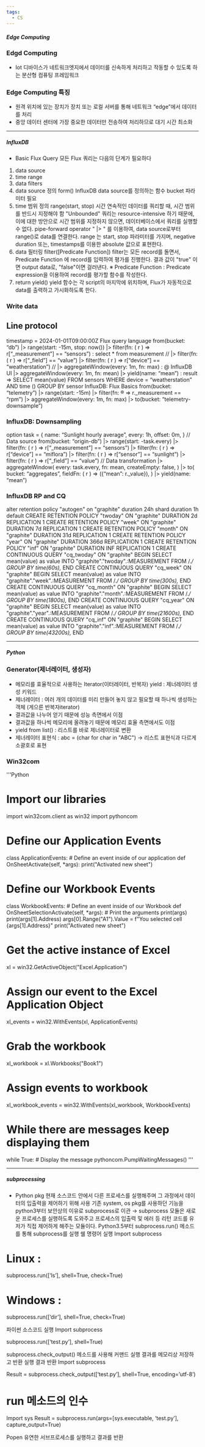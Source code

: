 ```yaml
---
tags:
  - CS
---
```


##### Edge Computing
### Edgd Computing
- Iot 디바이스가 네트워크엣지에서 데이터를 신속하게 처리하고 작동할 수 있도록 하는 분산형 컴퓨팅 프레임워크
### Edge Computing 특징
- 원격 위치에 있는 장치가 장치 또는 로컬 서버를 통해 네트워크 “edge”에서 데이터를 처리
- 중앙 데이터 센터에 가장 중요한 데이터만 전송하여 처리하므로 대기 시간 최소화

---

##### InfluxDB
- Basic Flux Query
모든 Flux 쿼리는 다음의 단계가 필요하다
1. data source
2. time range
3. data filters
1. data source 정의
form()
InfluxDB data source를 정의하는 함수
bucket 파라미터 필요
2. time 범위 정의
range(start, stop)
시간 연속적인 데이터를 쿼리할 때, 시간 범위를 반드시 지정해야 함
"Unbounded" 쿼리는 resource-intensive 하기 때문에, 이에 대한 방안으로  시간 범위를 지정하지 않으면, 데이터베이스에서 쿼리를 실행할 수 없다.
pipe-forward operator " |> " 를 이용하여, data source로부터 range()로 data를 연결한다. range 는 start, stop 파라미터를 가지며, negative duration 또는, timestamps를 이용한 absolute 값으로 표현한다.
3. data 필터링
filter([Predicate Function])
filter는  모든 record를 돌면서, Predicate Function 에 record를 입력하여 평가를 진행한다. 결과 값이  "true" 이면 output data로, "false"이면 걸러낸다.
※ Predicate Function : Predicate expression을 이용하여 record를 평가할 함수를 작성한다.
4. return
yield()
yield 함수는 각 script의 마지막에 위치하며, Flux가 자동적으로 data를 출력하고 가시화하도록 한다.

### Write data
## Line protocol

timestamp = 2024-01-01T09:00:00Z
Flux query language
from(bucket: “db”)
	|> range(start: -15m, stop: now())
	|> filter(fn: ( r ) => r[“_measurement”] == “sensors”) : select * from measurement
// |> filter(fn: ( r ) => r[“_field”] == “value”)
	|> filter(fn: ( r ) => r[“device”] == “weatherstation”)
	// |> aggregateWindow(every: 1m, fn: max) : @ InfluxDB UI
|> aggregateWindow(every: 1m, fn: mean)
	|> yield(name: “mean”) : result
=> SELECT mean(value) FROM sensors WHERE device = “weatherstation” AND time () GROUP BY sensor
InfluxDB: Flux Basics
from(bucket: “telemetry”)
	|> range(start: -15m)
	|> filter(fn: ® => r._measurement == “rpm”)
	|> aggregateWindow(every: 1m, fn: max)
	|> to(bucket: “telemetry-downsample”)


### InfluxDB: Downsampling
option task = {
            name: “Sunlight hourly average”,
            every: 1h,
            offset: 0m,
}
// Data source
from(bucket: “origin-db”)
	|> range(start: -task.every)
	|> filter(fn: ( r ) => r[“_measurement”] == “sensors”)
            |> filter(fn: ( r ) => r[“device”] == “miflora”)
            |> filter(fn: ( r ) => r[“sensor”] == “sunlight”)
	|> filter(fn: ( r ) => r[“_field”] == “value”)
	// Data transformation
	|> aggregateWindow(
                     every: task.every,
                     fn: mean,
                     createEmpty: false,
             )
	|> to(
                     bucket: “aggregates”,
                     fieldFn: ( r ) => ({“mean”: r._value}),
	)
	|> yield(name: “mean”)

### InfluxDB RP and CQ
alter retention policy "autogen" on "graphite" duration 24h shard duration 1h default
CREATE RETENTION POLICY "twoday" ON "graphite" DURATION 2d REPLICATION 1
CREATE RETENTION POLICY "week" ON "graphite" DURATION 7d REPLICATION 1
CREATE RETENTION POLICY "month" ON "graphite" DURATION 31d REPLICATION 1
CREATE RETENTION POLICY "year" ON "graphite" DURATION 366d REPLICATION 1
CREATE RETENTION POLICY "inf" ON "graphite" DURATION INF REPLICATION 1
CREATE CONTINUOUS QUERY "cq_twoday" ON "graphite" BEGIN SELECT mean(value) as value INTO "graphite"."twoday".:MEASUREMENT FROM /.*/ GROUP BY time(60s),* END
CREATE CONTINUOUS QUERY "cq_week" ON "graphite" BEGIN SELECT mean(value) as value INTO "graphite"."week".:MEASUREMENT FROM /.*/ GROUP BY time(300s),* END
CREATE CONTINUOUS QUERY "cq_month" ON "graphite" BEGIN SELECT mean(value) as value INTO "graphite"."month".:MEASUREMENT FROM /.*/ GROUP BY time(1800s),* END
CREATE CONTINUOUS QUERY "cq_year" ON "graphite" BEGIN SELECT mean(value) as value INTO "graphite"."year".:MEASUREMENT FROM /.*/ GROUP BY time(21600s),* END
CREATE CONTINUOUS QUERY "cq_inf" ON "graphite" BEGIN SELECT mean(value) as value INTO "graphite"."inf".:MEASUREMENT FROM /.*/ GROUP BY time(43200s),* END

---

##### Python
### Generator(제너레이터, 생성자)
- 메모리를 효율적으로 사용하는 Iterator(이터레이터, 반복자)
yield : 제너레이터 생성 키워드
- 제너레이터 : 여러 개의 데이터를 미리 만들어 놓지 않고 필요할 때 하나씩 생성하는 객체 (게으른 반복자iterator)
- 결과값을 나누어 얻기 때문에 성능 측면에서 이점
- 결과값을 하나씩 메모리에 올려놓기 때문에 메모리 효율 측면에서도 이점
- yield from list() : 리스트를 바로 제너레이터로 변환
- 제너레이터 표현식 : abc = (char for char in "ABC") -> 리스트 표현식과 다르게 소괄호로 표현

### Win32com


'''Python
# Import our libraries
import win32com.client as win32
import pythoncom

# Define our Application Events
class ApplicationEvents:
    # Define an event inside of our application
    def OnSheetActivate(self, *args):
        print("Activated new sheet")

# Define our Workbook Events
class WorkbookEvents:
    # Define an event inside of our Workbook
    def OnSheetSelectionActivate(self, *args):
        # Print the arguments
        print(args)
        print(args[1].Address)
        args[0].Range("A1").Value = f"You selected cell {args[1].Address}"
        print("Activated new sheet")

# Get the active instance of Excel
xl = win32.GetActiveObject("Excel.Application")
# Assign our event to the Excel Application Object
xl_events = win32.WithEvents(xl, ApplicationEvents)

# Grab the workbook
xl_workbook = xl.Workbooks("Book1")
# Assign events to workbook
xl_workbook_events = win32.WithEvents(xl_workbook, WorkbookEvents)
# While there are messages keep displaying them
while True:
    # Display the message
    pythoncom.PumpWaitingMessages()
'''

---

##### subprocessing
- Python pkg
현재 소스코드 안에서 다른 프로세스를 실행해주며 그 과정에서 데이터의 입출력을 제어하기 위해 사용
기존 system, os pkg를 사용하던 기능을 python3부터 보안상의 이유로 subprocess로 이관
→ subprocess 모듈은 새로운 프로세스를 실행하도록 도와주고 프로세스의 입출력 및 에러 등 리턴 코드를 유저가 직접 제어하게 해주는 모듈이다.
Python3.5부터 subprocess.run() 메소드를 통해 subprocess를 실행
쉘 명령어 실행
Import subprocess

# Linux : 
subprocess.run([‘ls’], shell=True, check=True)
# Windows :
subprocess.run([‘dir’], shell=True, check=True)

파이썬 소스코드 실행
Import subprocess

subprocess.run([‘test.py’], shell=True)

subprocess.check_output() 메소드를 사용해 커맨드 실행 결과를 메모리상 저장하고 반환
실행 결과 반환
Import subprocess

Result = subprocess.check_output([‘test.py’], shell=True, encoding=’utf-8’)

# run 메소드의 인수
Import sys
Result = subprocess.run(args=[sys.executable, ‘test.py’], capture_output=True)

Popen
유연한 서브프로세스를 실행하고 결과를 반환
